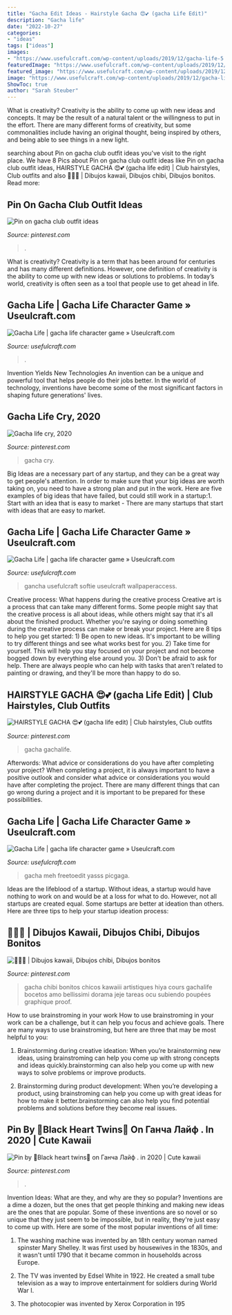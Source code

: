 ```yaml
---
title: "Gacha Edit Ideas - Hairstyle Gacha 😍💕 (gacha Life Edit)"
description: "Gacha life"
date: "2022-10-27"
categories:
- "ideas"
tags: ["ideas"]
images:
- "https://www.usefulcraft.com/wp-content/uploads/2019/12/gacha-life-5.jpg"
featuredImage: "https://www.usefulcraft.com/wp-content/uploads/2019/12/gacha-life-5.jpg"
featured_image: "https://www.usefulcraft.com/wp-content/uploads/2019/12/gacha-life-5.jpg"
image: "https://www.usefulcraft.com/wp-content/uploads/2019/12/gacha-life-2.jpg"
ShowToc: true
author: "Sarah Steuber"
---
```



What is creativity?
Creativity is the ability to come up with new ideas and concepts. It may be the result of a natural talent or the willingness to put in the effort. There are many different forms of creativity, but some commonalities include having an original thought, being inspired by others, and being able to see things in a new light.

	

		
searching about Pin on gacha club outfit ideas you've visit to the right place. We have 8 Pics about Pin on gacha club outfit ideas like Pin on gacha club outfit ideas, HAIRSTYLE GACHA 😍💕 (gacha life edit) | Club hairstyles, Club outfits and also 🌸🌸🌸 | Dibujos kawaii, Dibujos chibi, Dibujos bonitos. Read more:
		
    
## Pin On Gacha Club Outfit Ideas

<img loading=lazy src="https://i.pinimg.com/736x/79/98/c0/7998c062afd39e18b36c38c05b99638c.jpg" onerror="this.onerror=null;this.src='https://tse4.mm.bing.net/th?id=OIP._cPqo3WAGgyPbdlq2hVIPgHaKn&amp;pid=15.1';" alt="Pin on gacha club outfit ideas">

_Source: pinterest.com_

>. 

	

What is creativity?
Creativity is a term that has been around for centuries and has many different definitions. However, one definition of creativity is the ability to come up with new ideas or solutions to problems. In today’s world, creativity is often seen as a tool that people use to get ahead in life.

    
## Gacha Life | Gacha Life Character Game » Useulcraft.com

<img loading=lazy src="https://www.usefulcraft.com/wp-content/uploads/2019/12/gacha-life-3.jpg" onerror="this.onerror=null;this.src='https://tse2.mm.bing.net/th?id=OIP.eftBtdMi6fXz49XIH2tK9AHaIG&amp;pid=15.1';" alt="Gacha Life | gacha life character game » Useulcraft.com">

_Source: usefulcraft.com_

>. 

	

Invention Yields New Technologies
An invention can be a unique and powerful tool that helps people do their jobs better. In the world of technology, inventions have become some of the most significant factors in shaping future generations' lives.

    
## Gacha Life Cry, 2020

<img loading=lazy src="https://i.pinimg.com/736x/55/7a/2e/557a2ee46f41821e73081501240379e1.jpg" onerror="this.onerror=null;this.src='https://tse1.mm.bing.net/th?id=OIP.QzyYfzAWaGeGQk0F3mES5wHaL2&amp;pid=15.1';" alt="Gacha life cry, 2020">

_Source: pinterest.com_

>gacha cry. 

	

Big Ideas are a necessary part of any startup, and they can be a great way to get people's attention. In order to make sure that your big ideas are worth taking on, you need to have a strong plan and put in the work. Here are five examples of big ideas that have failed, but could still work in a startup:1. Start with an idea that is easy to market - There are many startups that start with ideas that are easy to market.

    
## Gacha Life | Gacha Life Character Game » Useulcraft.com

<img loading=lazy src="https://www.usefulcraft.com/wp-content/uploads/2019/12/gacha-life-2.jpg" onerror="this.onerror=null;this.src='https://tse4.mm.bing.net/th?id=OIP.s6qITvU-pWOKq2-SYoVtbgHaNK&amp;pid=15.1';" alt="Gacha Life | gacha life character game » Useulcraft.com">

_Source: usefulcraft.com_

>gancha usefulcraft softie useulcraft wallpaperaccess. 

	

Creative process: What happens during the creative process
Creative art is a process that can take many different forms. Some people might say that the creative process is all about ideas, while others might say that it's all about the finished product. Whether you're saying or doing something during the creative process can make or break your project. Here are 8 tips to help you get started: 1) Be open to new ideas. It's important to be willing to try different things and see what works best for you. 2) Take time for yourself. This will help you stay focused on your project and not become bogged down by everything else around you. 3) Don't be afraid to ask for help. There are always people who can help with tasks that aren't related to painting or drawing, and they'll be more than happy to do so.

    
## HAIRSTYLE GACHA 😍💕 (gacha Life Edit) | Club Hairstyles, Club Outfits

<img loading=lazy src="https://i.pinimg.com/736x/ae/6b/eb/ae6bebff3ab6bd9f6d47c040b781987b.jpg" onerror="this.onerror=null;this.src='https://tse1.mm.bing.net/th?id=OIP.O7o4nEYRzMsGn9Wsr4mWhgHaHa&amp;pid=15.1';" alt="HAIRSTYLE GACHA 😍💕 (gacha life edit) | Club hairstyles, Club outfits">

_Source: pinterest.com_

>gacha gachalife. 

	

Afterwords: What advice or considerations do you have after completing your project?
When completing a project, it is always important to have a positive outlook and consider what advice or considerations you would have after completing the project. There are many different things that can go wrong during a project and it is important to be prepared for these possibilities.

    
## Gacha Life | Gacha Life Character Game » Useulcraft.com

<img loading=lazy src="https://www.usefulcraft.com/wp-content/uploads/2019/12/gacha-life-5.jpg" onerror="this.onerror=null;this.src='https://tse3.mm.bing.net/th?id=OIP.PFkqfbGUZcSgPp0_6YqH3QHaFq&amp;pid=15.1';" alt="Gacha Life | gacha life character game » Useulcraft.com">

_Source: usefulcraft.com_

>gacha meh freetoedit yasss picgaga. 

	

Ideas are the lifeblood of a startup. Without ideas, a startup would have nothing to work on and would be at a loss for what to do. However, not all startups are created equal. Some startups are better at ideation than others. Here are three tips to help your startup ideation process:

    
## 🌸🌸🌸 | Dibujos Kawaii, Dibujos Chibi, Dibujos Bonitos

<img loading=lazy src="https://i.pinimg.com/736x/90/ec/c1/90ecc1547b932d4e28776c160a697937.jpg" onerror="this.onerror=null;this.src='https://tse3.mm.bing.net/th?id=OIP.GOPIJtmKhvrxf8bZBpnlMAHaHN&amp;pid=15.1';" alt="🌸🌸🌸 | Dibujos kawaii, Dibujos chibi, Dibujos bonitos">

_Source: pinterest.com_

>gacha chibi bonitos chicos kawaiii artistiques hiya cours gachalife bocetos amo bellissimi dorama jeje tareas ocu subiendo poupées graphique proof. 

	

How to use brainstroming in your work
How to use brainstroming in your work can be a challenge, but it can help you focus and achieve goals. There are many ways to use brainstroming, but here are three that may be most helpful to you:
1. Brainstorming during creative ideation: When you’re brainstorming new ideas, using brainstroming can help you come up with strong concepts and ideas quickly.brainstorming can also help you come up with new ways to solve problems or improve products.

2. Brainstorming during product development: When you’re developing a product, using brainstroming can help you come up with great ideas for how to make it better.brainstorming can also help you find potential problems and solutions before they become real issues.


    
## Pin By 🖤Black Heart Twins🖤 On Ганча Лайф . In 2020 | Cute Kawaii

<img loading=lazy src="https://i.pinimg.com/736x/89/b7/5b/89b75b837974c25bd60981103abcd1a7.jpg" onerror="this.onerror=null;this.src='https://tse2.mm.bing.net/th?id=OIP.5H9rVlA6gU_jxHi0rPwP_AHaHa&amp;pid=15.1';" alt="Pin by 🖤Black heart twins🖤 on Ганча Лайф . in 2020 | Cute kawaii">

_Source: pinterest.com_

>. 

	

Invention Ideas: What are they, and why are they so popular?
Inventions are a dime a dozen, but the ones that get people thinking and making new ideas are the ones that are popular. Some of these inventions are so novel or so unique that they just seem to be impossible, but in reality, they're just easy to come up with. Here are some of the most popular inventions of all time: 
1. The washing machine was invented by an 18th century woman named spinster Mary Shelley. It was first used by housewives in the 1830s, and it wasn't until 1790 that it became common in households across Europe.

2. The TV was invented by Edsel White in 1922. He created a small tube television as a way to improve entertainment for soldiers during World War I.

3. The photocopier was invented by Xerox Corporation in 195
